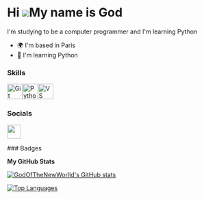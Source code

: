 Hi ![](https://user-images.githubusercontent.com/18350557/176309783-0785949b-9127-417c-8b55-ab5a4333674e.gif)My name is God
==============================================================================================================================

I'm studying to be a computer programmer and I'm learning Python

* 🌍  I'm based in Paris
* 🧠  I'm learning Python

### Skills

<p align="left">
<a href="https://git-scm.com/" target="_blank" rel="noreferrer"><img src="https://raw.githubusercontent.com/danielcranney/readme-generator/main/public/icons/skills/git-colored.svg" width="36" height="36" alt="Git" /></a><a href="https://www.python.org/" target="_blank" rel="noreferrer"><img src="https://raw.githubusercontent.com/danielcranney/readme-generator/main/public/icons/skills/python-colored.svg" width="36" height="36" alt="Python" /></a><a href="https://code.visualstudio.com/" target="_blank" rel="noreferrer"><img src="https://raw.githubusercontent.com/danielcranney/readme-generator/main/public/icons/skills/visualstudiocode.svg" width="36" height="36" alt="VS Code" /></a>
</p>

### Socials

<p align="left"> <a href="https://www.github.com/GodOfTheNewWorlld" target="_blank" rel="noreferrer"> <picture> <source media="(prefers-color-scheme: dark)" srcset="https://raw.githubusercontent.com/danielcranney/readme-generator/main/public/icons/socials/github-dark.svg" /> <source media="(prefers-color-scheme: light)" srcset="https://raw.githubusercontent.com/danielcranney/readme-generator/main/public/icons/socials/github.svg" /> <img src="https://raw.githubusercontent.com/danielcranney/readme-generator/main/public/icons/socials/github.svg" width="32" height="32" /> </picture> </a></p>
### Badges

<b>My GitHub Stats</b>

<a href="http://www.github.com/GodOfTheNewWorlld"><img src="https://github-readme-stats.vercel.app/api?username=GodOfTheNewWorlld&show_icons=true&hide=&count_private=true&title_color=3382ed&text_color=64748b&icon_color=6366f1&bg_color=181824&hide_border=true&show_icons=true" alt="GodOfTheNewWorlld's GitHub stats" /></a>

<a href="https://github.com/GodOfTheNewWorlld" align="left"><img src="https://github-readme-stats.vercel.app/api/top-langs/?username=GodOfTheNewWorlld&langs_count=10&title_color=3382ed&text_color=64748b&icon_color=6366f1&bg_color=181824&hide_border=true&locale=en&custom_title=Top%20%Languages" alt="Top Languages" /></a>
